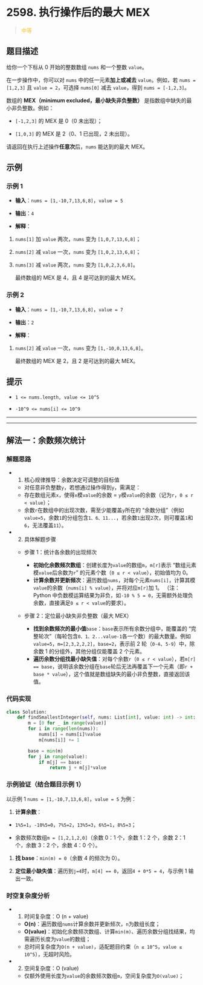 # 2598. 执行操作后的最大 MEX
><span style="color:rgb(251,193,45)">中等</span>
## 题目描述

给你一个下标从 0 开始的整数数组 `nums` 和一个整数 `value`。

在一步操作中，你可以对 `nums` 中的任一元素**加上或减去** `value`。例如，若 `nums = [1,2,3]` 且 `value = 2`，可选择 `nums[0]` 减去 `value`，得到 `nums = [-1,2,3]`。

数组的 **MEX（minimum excluded，最小缺失非负整数）** 是指数组中缺失的最小非负整数。例如：



* `[-1,2,3]` 的 MEX 是 0（0 未出现）；

* `[1,0,3]` 的 MEX 是 2（0、1 已出现，2 未出现）。

请返回在执行上述操作**任意次**后，`nums` 能达到的最大 MEX。

## 示例

### 示例 1



* **输入**：`nums = [1,-10,7,13,6,8]`，`value = 5`

* **输出**：`4`

* **解释**：

1. `nums[1]` 加 `value` 两次，`nums` 变为 `[1,0,7,13,6,8]`；

2. `nums[2]` 减 `value` 一次，`nums` 变为 `[1,0,2,13,6,8]`；

3. `nums[3]` 减 `value` 两次，`nums` 变为 `[1,0,2,3,6,8]`。

   最终数组的 MEX 是 4，且 4 是可达到的最大 MEX。

### 示例 2



* **输入**：`nums = [1,-10,7,13,6,8]`，`value = 7`

* **输出**：`2`

* **解释**：

1. `nums[2]` 减 `value` 一次，`nums` 变为 `[1,-10,0,13,6,8]`。

   最终数组的 MEX 是 2，且 2 是可达到的最大 MEX。

## 提示



* `1 <= nums.length, value <= 10^5`

* `-10^9 <= nums[i] <= 10^9`





***
***




## 解法一：余数频次统计

### 解题思路

- 1. 核心规律推导：余数决定可调整的目标值
   - 对任意非负整数`y`，若想通过操作得到`y`，需满足：
   - 存在数组元素`x`，使得`x`模`value`的余数 = `y`模`value`的余数（记为`r`，`0 ≤ r < value`）；
   - 余数`r`在数组中的出现次数，需至少能覆盖`y`所在的 “余数分组”（例如`value=5`，余数`1`的分组包含`1、6、11...`，若余数`1`出现`2`次，则可覆盖`1`和`6`，无法覆盖`11`）。

- 2. 具体解题步骤

   - 步骤 1：统计各余数的出现频次
      - **初始化余数频次数组**：创建长度为`value`的数组`m`，`m[r]`表示 “数组元素模`value`后余数为`r`” 的元素个数（`0 ≤ r < value`），初始值均为 0。
      - **计算余数并更新频次**：遍历数组`nums`，对每个元素`nums[i]`，计算其模`value`的余数（`nums[i] % value`），并将对应`m[r]`加 1。
        （注：Python 中负数模运算结果为非负，如`-10 % 5 = 0`，无需额外处理负余数，直接满足`0 ≤ r < value`的要求）。

   - 步骤 2：定位最小缺失非负整数（最大 MEX）
      - **找到余数频次的最小值**`base`：`base`表示所有余数分组中，能覆盖的 “完整轮次”（每轮包含`0、1、2...value-1`各一个数）的最大数量。例如`value=5`，`m=[2,3,2,2,2]`，`base=2`，表示前 2 轮（`0-4`、`5-9`）中，除余数 1 的分组外，其他分组仅能覆盖 2 个元素。
      - **遍历余数分组找最小缺失值**：对每个余数`r`（`0 ≤ r < value`），若`m[r] == base`，说明该余数分组在`base`轮后无法再覆盖下一个元素（即`r + base * value`），这个值就是数组缺失的最小非负整数，直接返回该值。

### 代码实现

```python
class Solution:
    def findSmallestInteger(self, nums: List[int], value: int) -> int:
        m = [0 for _ in range(value)]
        for i in range(len(nums)):
            nums[i] = nums[i]%value
            m[nums[i]] += 1

        base = min(m)
        for j in range(value):
            if m[j] == base:
                return j + m[j]*value
```

### 示例验证（结合题目示例 1）

以示例 1 `nums = [1,-10,7,13,6,8]`，`value = 5` 为例：

1. **计算余数**：

* `1%5=1`，`-10%5=0`，`7%5=2`，`13%5=3`，`6%5=1`，`8%5=3`；

* 余数频次数组`m = [1,2,1,2,0]`（余数 0：1 个，余数 1：2 个，余数 2：1 个，余数 3：2 个，余数 4：0 个）。

1. **找 base**：`min(m) = 0`（余数 4 的频次为 0）。

2. **定位最小缺失值**：遍历到`j=4`时，`m[4] == 0`，返回`4 + 0*5 = 4`，与示例 1 输出一致。

### 时空复杂度分析

- 1. 时间复杂度：O (n + value)

   - **O(n)**：遍历数组`nums`计算余数并更新频次，`n`为数组长度；
   - **O(value)**：初始化余数频次数组、计算`min(m)`、遍历余数分组找结果，均需遍历长度为`value`的数组；
   - 总时间复杂度为`O(n + value)`，适配题目约束（`n ≤ 10^5`，`value ≤ 10^5`），无超时风险。

- 2. 空间复杂度：O (value)

   - 仅额外使用长度为`value`的余数频次数组`m`，空间复杂度为`O(value)`；












